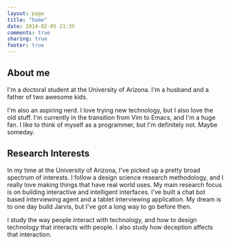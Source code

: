 ```yaml
---
layout: page
title: "home"
date: 2014-02-05 21:35
comments: true
sharing: true
footer: true
---
```


## About me

I'm a doctoral student at the University of Arizona. I'm a husband and a father
of two awesome kids.

I'm also an aspiring nerd. I love trying new technology, but I also love the old
stuff. I'm currently in the transition from Vim to Emacs, and I'm a huge fan. I
like to think of myself as a programmer, but I'm definitely not. Maybe someday.

## Research Interests

In my time at the University of Arizona, I've picked up a pretty broad spectrum
of interests. I follow a design science research methodology, and I really love
making things that have real world uses. My main research focus is on building
interactive and intelligent interfaces. I've built a chat bot based interviewing
agent and a tablet interviewing application. My dream is to one day build
Jarvis, but I've got a long way to go before then.

I study the way people interact with technology, and how to design technology
that interacts with people. I also study how deception affects that interaction.
